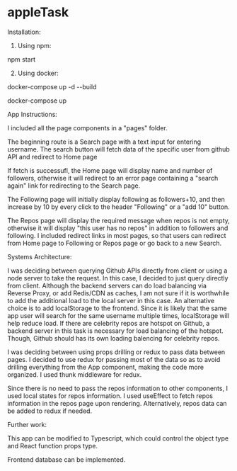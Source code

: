# appleTask

Installation:

1. Using npm:

npm start

2. Using docker:

docker-compose up -d --build

docker-compose up

App Instructions:

I included all the page components in a "pages" folder.

The beginning route is a Search page with a text input for entering username. The search button will fetch data of the specific user from github API and redirect to Home page

If fetch is successufl, the Home page will display name and number of followers, otherwise it will redirect to an error page containing a "search again" link for redirecting to the Search page.

The Following page will initially display following as followers+10, and then increase by 10 by every click to the header "Following" or a "add 10" button.

The Repos page will display the required message when repos is not empty, otherwise it will display "this user has no repos" in addition to followers and following.
I included redirect links in most pages, so that users can redirect from Home page to Following or Repos page or go back to a new Search.

Systems Architecture:

I was deciding between querying Github APIs directly from client or using a node server to take the request. In this case, I decided to just query directly from client.
Although the backend servers can do load balancing via Reverse Proxy, or add Redis/CDN as caches, I am not sure if it is worthwhile to add the additional load to the local server in this case. An alternative choice is to add localStorage to the frontend. Since it is likely that the same app user will search for the same username multiple times, localStorage will help reduce load. If there are celebrity repos are hotspot on Github, a backend server in this task is necessary for load balancing of the hotspot. Though, Github should has its own loading balencing for celebrity repos.

I was deciding between using props drilling or redux to pass data between pages. I decided to use redux for passing most of the data so as to avoid drilling everything from the App component, making the code more organized. I used thunk middleware for redux.

Since there is no need to pass the repos information to other components, I used local states for repos information. I used useEffect to fetch repos information in the repos page upon rendering. Alternatively, repos data can be added to redux if needed.

Further work:

This app can be modified to Typescript, which could control the object type and React function props type.

Frontend database can be implemented.
